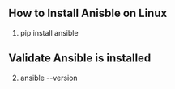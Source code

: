 ## How to Install Anisble on Linux
1. pip install ansible

## Validate Ansible is installed
2. ansible --version 